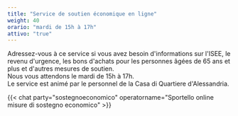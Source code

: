 ```yaml
---
title: "Service de soutien économique en ligne"
weight: 40
orario: "mardi de 15h à 17h"
attivo: "true"
---
```


Adressez-vous à ce service si vous avez besoin d'informations sur l'ISEE, le revenu d'urgence, les bons d'achats pour les personnes âgées de 65 ans et plus et d'autres mesures de soutien.  
Nous vous attendons le mardi de 15h à 17h.   
Le service est animé par le personnel de la Casa di Quartiere d'Alessandria.

{{< chat party="sostegnoeconomico" operatorname="Sportello online misure di sostegno economico" >}}
